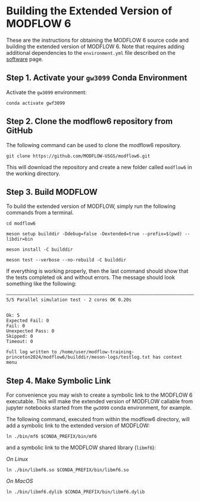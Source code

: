 # Building the Extended Version of MODFLOW 6

These are the instructions for obtaining the MODFLOW 6 source code and building the extended version of MODFLOW 6. Note that requires adding additional dependencies to the `environment.yml` file described on the [software](./SOFTWARE.md) page.

## Step 1. Activate your `gw3099` Conda Environment

Activate the `gw3099` environment:

```
conda activate gwf3099
```

## Step 2. Clone the modflow6 repository from GitHub
The following command can be used to clone the modflow6 repository.

```
git clone https://github.com/MODFLOW-USGS/modflow6.git
```

This will download the repository and create a new folder called `modflow6` in the working directory.

## Step 3. Build MODFLOW

To build the extended version of MODFLOW, simply run the following commands from a terminal.

```
cd modflow6
```

```
meson setup builddir -Ddebug=false -Dextended=true --prefix=$(pwd) --libdir=bin
```

```
meson install -C builddir
```

```
meson test --verbose --no-rebuild -C builddir
```

If everything is working properly, then the last command should show that the tests completed ok and without errors. The message should look something like the following:

```
――――――――――――――――――――――――――――――――――――――――――――――――――――――――――――――――――――――――――――――――――――――――――――――――――――――――――――――――――――――
5/5 Parallel simulation test - 2 cores OK 0.20s
 
 
Ok: 5
Expected Fail: 0
Fail: 0
Unexpected Pass: 0
Skipped: 0
Timeout: 0
 
Full log written to /home/user/modflow-training-princeton2024/modflow6/builddir/meson-logs/testlog.txt has context menu
```

## Step 4. Make Symbolic Link
For convenience you may wish to create a symbolic link to the MODFLOW 6 executable. This will make the extended version of MODFLOW callable from jupyter notebooks started from the `gw3099` conda environment, for example.

The following command, executed from within the modflow6 directory, will add a symbolic link to the extended version of MODFLOW:

```
ln ./bin/mf6 $CONDA_PREFIX/bin/mf6
```

and a symbolic link to the MODFLOW shared library (`libmf6`):

_On Linux_

```
ln ./bin/libmf6.so $CONDA_PREFIX/bin/libmf6.so
```

_On MacOS_

```
ln ./bin/libmf6.dylib $CONDA_PREFIX/bin/libmf6.dylib
```

